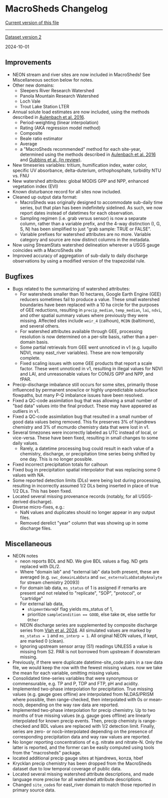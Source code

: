 # MacroSheds Changelog

[Current version of this file](https://macrosheds.org/pages/changelog.html)

---

[Dataset version 2](https://portal.edirepository.org/nis/mapbrowse?scope=edi&identifier=1262&revision=2)

2024-10-01

## Improvements

 + NEON stream and river sites are now included in MacroSheds! See Miscellaneous section below for notes.
 + Other new domains:
   + Sleepers River Research Watershed
   + Panola Mountain Research Watershed
   + Loch Vale
   + Trout Lake Station LTER
 + Annual solute load estimates are now included, using the methods described in [Aulenbach et al. 2016](https://esajournals.onlinelibrary.wiley.com/doi/full/10.1002/ecs2.1298).
   + Period-weighting (linear interpolation)
   + Rating (AKA regression model method)
   + Composite
   + Beale ratio estimator
   + Average
   + a "MacroSheds recommended" method for each site-year, determined using the methods described in [Aulenbach et al. 2016](https://esajournals.onlinelibrary.wiley.com/doi/full/10.1002/ecs2.1298) and [Gubbins et al. (in review)](https://eartharxiv.org/repository/view/6513/).
 + New timeseries variables: tritium, humification index, water color, specific UV absorbance, delta-duterium, orthophosphate, turbidity NTU vs. FNU
 + New watershed attributes: global MODIS GPP and NPP, enhanced vegetation index (EVI)
 + Known disturbance record for all sites now included.
 + Cleaned up output data format:
   + MacroSheds was originally designed to accommodate sub-daily time series, but that plan has been indefinitely sidelined. As such, we now report dates instead of datetimes for each observation.
   + Sampling regimen (i.e. grab versus sensor) is now a separate column, rather than a variable prefix, and the 4-way distinction (I, G, S, N) has been simplified to just "grab sample: TRUE or FALSE".
   + Variable prefixes for watershed attributes are no more. Variable category and source are now distinct columns in the metadata.
 + Now using StreamStats watershed delineation wherever a USGS gauge coincides with a MacroSheds site
 + Improved accuracy of aggregation of sub-daily to daily discharge observations by using a modified version of the trapezoidal rule.

## Bugfixes

 + Bugs related to the summarizing of watershed attributes:
   + For watersheds smaller than 10 hectares, Google Earth Engine (GEE) reducers sometimes fail to produce a value. These small watershed boundaries have been replaced with a 10 ha circle for the purposes of GEE reductions, resulting in `precip_median`, `temp_median`, `lai`, `ndvi`, and other spatial summary values where previously they were missing. Affected sites include `weir_4` (calhoun), `MCDN` (baltimore), and several others.
   + For watershed attributes available through GEE, processing resolution is now determined on a per-site basis, rather than a per-domain basis.
   + Some partial retrievals from GEE went unnoticed in v1 (e.g. luquillo NDVI, many east\_river variables). These are now temporally complete.
   + Fixed scaling issues with some GEE products that report a scale factor. These went unnoticed in v1, resulting in illegal values for NDVI and LAI, and unreasonable values for CONUS GPP and NPP, and fPAR.
 + Precip-discharge imbalance still occurs for some sites, primarily those influenced by permanent snow/ice or highly unpredictable subsurface flowpaths, but many P-Q imbalance issues have been resolved.
 + Fixed a QC-code assimilation bug that was allowing a small number of "bad data" values into the final product. These may have appeared as outliers in v1.
 + Fixed a QC-code assimilation bug that resulted in a small number of good data values being removed. This fix preserves 3% of hjandrews chemistry and 3% of mcmurdo chemistry data that were lost in v1.
 + Several timezones were incorrectly labeled as UTC instead of local, or vice-versa. These have been fixed, resulting in small changes to some daily values.
   + Rarely, a datetime processing bug could result in each value of a chemistry, discharge, or precipitation time series being shifted by one day. This is no longer possible.
 + Fixed incorrect precipitation totals for calhoun
 + Fixed bug in precipitation spatial interpolator that was replacing some 0 values with NA.
 + Some reported detection limits (DLs) were being lost during processing, resulting in incorrectly assumed 1/2 DLs being inserted in place of true 1/2 DLs. This has been fixed.
 + Located several missing provenance records (notably, for all USGS-derived discharge).
 + Diverse micro-fixes, e.g.:
   + NaN values and duplicates should no longer appear in any output files.
   + Removed derelict "year" column that was showing up in some discharge files.

## Miscellaneous

 + NEON notes
   + neon reports BDL and ND. We give BDL values a flag. ND gets replaced with DL/2.
   + Where "domain lab" and "external lab" data both present, these are averaged (e.g. `swc_domainLabData` and `swc_externalLabDataByAnalyte` for stream chemistry 20093)
   + For domain lab data, `ms_status` of 1 is assigned if remarks are present and not related to "replicate", "SOP", "protocol", or "cartridge"
   + For external lab data,
     + `shipmentWarmQF` flag yields ms_status of 1, 
     + prioritize `sampleCondition == GOOD`, else take `OK`, else settle for `Other`
   + NEON discharge series are supplemented by composite discharge series from [Vlah et al. 2024](https://hess.copernicus.org/articles/28/545/2024/). All simulated values are marked by `ms_status = 1` and `ms_interp = 1`. All original NEON values, if kept, are marked 0 (clean).		
   + Ignoring upstream sensor array (S1) readings UNLESS a value is missing from S2. PAR is not borrowed from upstream if downsteram missing.
 + Previously, if there were duplicate datetime-site\_code pairs in a raw data file, we would keep the row with the fewest missing values. now we take the mean for each variable, omitting missing values.
 + Consolidated time-series variables that were synonymous or commensurable, e.g. TP and P, TDP and FTP, pH and acidity.
 + Implemented two-phase interpolation for precipitation. True missing values (e.g. gauge goes offline) are interpolated from NLDAS/PRISM where possible, then range-checked, then interpolated with 0s or mean-nocb, depending on the way raw data are reported.
 + Implemented two-phase interpolation for precip chemistry. Up to two months of true missing values (e.g. gauge goes offline) are linearly interpolated for known precip events. Then, precip chemisty is range-checked and BDL values are replaced with 1/2 detection limit. Finally, series are zero- or nocb-interpolated depending on the presence of corresponding precipitation data and way raw values are reported.
 + No longer reporting concentrations of e.g. nitrate and nitrate-N. Only the latter is reported, and the former can be easily computed using tools from the "macrosheds" package.
 + located additional precip gauge sites at hjandrews, konza, hbef
 + Krycklan precip chemistry has been dropped from the MacroSheds dataset due to low temporal coverage of public data.
 + Located several missing watershed attribute descriptions, and made language more precise for all watershed attribute descriptions.
 + Changed `site_code`s for east\_river domain to match those reported in primary source data.
